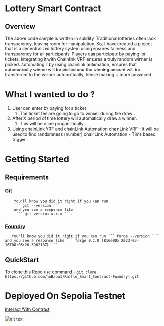 # Lottery Smart Contract

## Overview

The above code sample is written in solidity, Traditional lotteries often lack transparency, leaving room for manipulation.
 So, I have created a project that is a decentralized lottery system using ensures fairness and transparency for all participants. Players can participate by paying for tickets. Integrating it with Chainlink VRF ensures a truly random winner is picked. Automating it by using chainlink automation, ensures that automatically winner will be picked and the winning amount will be transferred to the winner automatically, hence making is more advanced.

# What I wanted to do  ?
 1. User can enter by paying for a ticket 
    1. The ticket fee are going to go to winner during the draw .
 2. After X period of time lottery will automatically draw a winner.
    1. This will be done progamitically . 
 3. Using chainLink VRF and chainLink Automation 
    chainLink VRF - It will be used to find randomness (number)
    chainLink Automation - Time based trigger 

# Getting Started 
 ## Requirements 
   ### [Git](https://git-scm.com/)
        You'll know you did it right if you can run 
        ``` git --version ``` 
        and you see a response like
         ``` git version x.x.x ```.
   ### [Foundry](https://getfoundry.sh/)
       You'll know you did it right if you can run ``` forge --version ``` and you see a response like ``` forge 0.2.0 (816e00b 2023-03-16T00:05:26.396218Z) ```
 
 ## QuickStart
   To clone this Repo use command -
   ``` git clone https://github.com/hoBabu1/Raffle_Smart_Contract-Foundry-.git ```

# Deployed On Sepolia Testnet 
 [Interact With Contract](https://sepolia.etherscan.io/address/0xe7ae1641191a407b98638c5b2fbcc879f7ec5a92 )

![alt text](image.png)
